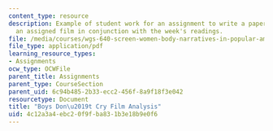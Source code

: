 ```yaml
---
content_type: resource
description: Example of student work for an assignment to write a paper that addresses
  an assigned film in conjunction with the week's readings.
file: /media/courses/wgs-640-screen-women-body-narratives-in-popular-american-film-spring-2014/4c12a3a4ebc20f9fba831b3e18b9e0f6_MITWGS_640S14_BDC_ppr_KD.pdf
file_type: application/pdf
learning_resource_types:
- Assignments
ocw_type: OCWFile
parent_title: Assignments
parent_type: CourseSection
parent_uid: 6c94b485-2b33-ecc2-456f-8a9f18f3e042
resourcetype: Document
title: "Boys Don\u2019t Cry Film Analysis"
uid: 4c12a3a4-ebc2-0f9f-ba83-1b3e18b9e0f6
---
```


